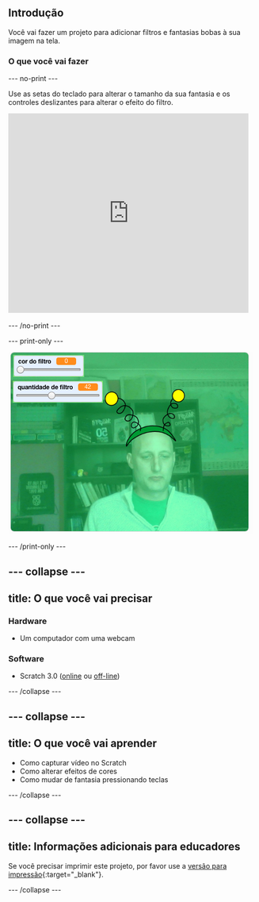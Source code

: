 ## Introdução

Você vai fazer um projeto para adicionar filtros e fantasias bobas à sua imagem na tela.

### O que você vai fazer

--- no-print ---

Use as setas do teclado para alterar o tamanho da sua fantasia e os controles deslizantes para alterar o efeito do filtro. 

<iframe src="https://scratch.mit.edu/projects/384707438/embed" allowtransparency="true" width="485" height="402" frameborder="0" scrolling="no" allowfullscreen mark="crwd-mark"></iframe>

--- /no-print ---

--- print-only ---

![Projeto concluído](images/final.png)

--- /print-only ---

--- collapse ---
---
title: O que você vai precisar
---

### Hardware

+ Um computador com uma webcam

### Software

+ Scratch 3.0 ([online](http://rpf.io/scratchon) ou [off-line](http://rpf.io/scratchoff))

--- /collapse ---

--- collapse ---
---
title: O que você vai aprender
---

- Como capturar vídeo no Scratch
- Como alterar efeitos de cores
- Como mudar de fantasia pressionando teclas

--- /collapse ---

--- collapse ---
---
title: Informações adicionais para educadores
---

Se você precisar imprimir este projeto, por favor use a [versão para impressão](https://projects.raspberrypi.org/pt-BR/projects/scratchchat-filters/print){:target="_blank"}.

--- /collapse ---
